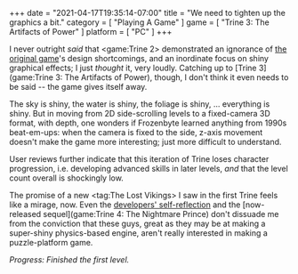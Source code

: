 +++
date = "2021-04-17T19:35:14-07:00"
title = "We need to tighten up the graphics a bit."
category = [ "Playing A Game" ]
game = [ "Trine 3: The Artifacts of Power" ]
platform = [ "PC" ]
+++

I never outright <i>said</i> that <game:Trine 2> demonstrated an ignorance of [the original game](game:Trine)'s design shortcomings, and an inordinate focus on shiny graphical effects; I just <i>thought</i> it, very loudly.  Catching up to [Trine 3](game:Trine 3: The Artifacts of Power), though, I don't think it even needs to be said -- the game gives itself away.

The sky is shiny, the water is shiny, the foliage is shiny, ... everything is shiny.  But in moving from 2D side-scrolling levels to a fixed-camera 3D format, with depth, one wonders if Frozenbyte learned anything from 1990s beat-em-ups: when the camera is fixed to the side, z-axis movement doesn't make the game more interesting; just more difficult to understand.

User reviews further indicate that this iteration of Trine loses character progression, i.e. developing advanced skills in later levels, <i>and</i> that the level count overall is shockingly low.

The promise of a new <tag:The Lost Vikings> I saw in the first Trine feels like a mirage, now.  Even the <a href="https://steamcommunity.com/app/319910/discussions/0/528398719797223737/">developers' self-reflection</a> and the [now-released sequel](game:Trine 4: The Nightmare Prince) don't dissuade me from the conviction that these guys, great as they may be at making a super-shiny physics-based engine, aren't really interested in making a puzzle-platform game.

<i>Progress: Finished the first level.</i>
